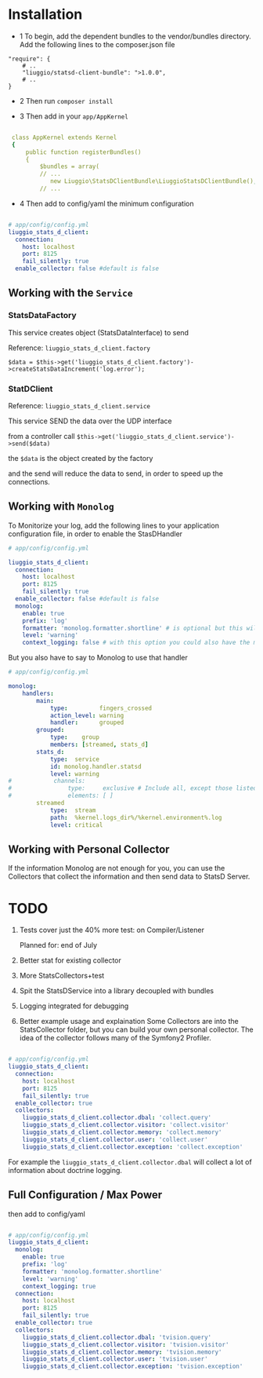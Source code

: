 Installation
============

* 1 To begin, add the dependent bundles to the vendor/bundles directory. Add the following lines to the composer.json file

```
"require": {
    # ..
    "liuggio/statsd-client-bundle": ">1.0.0",
    # ..
}
```

* 2 Then run `composer install`


* 3 Then add in your `app/AppKernel`

``` yaml

 class AppKernel extends Kernel
 {
     public function registerBundles()
     {
         $bundles = array(
         // ...
            new Liuggio\StatsDClientBundle\LiuggioStatsDClientBundle(),
         // ...

```

* 4 Then add to config/yaml the minimum configuration

``` yaml

# app/config/config.yml
liuggio_stats_d_client:
  connection:
    host: localhost
    port: 8125
    fail_silently: true
  enable_collector: false #default is false

```

Working with the `Service`
-------------

### StatsDataFactory

This service creates object (StatsDataInterface) to send

Reference: `liuggio_stats_d_client.factory`

```
$data = $this->get('liuggio_stats_d_client.factory')->createStatsDataIncrement('log.error');

```

### StatDClient

Reference: `liuggio_stats_d_client.service`

This service SEND the data over the UDP interface

from a controller call ``` $this->get('liuggio_stats_d_client.service')->send($data) ```

the `$data` is the object created by the factory

and the send will reduce the data to send, in order to speed up the connections.



Working with `Monolog`
-------------

To Monitorize your log, add the following lines to your application configuration
file, in order to enable the StasDHandler


``` yaml
# app/config/config.yml

liuggio_stats_d_client:
  connection:
    host: localhost
    port: 8125
    fail_silently: true
  enable_collector: false #default is false
  monolog:
    enable: true
    prefix: 'log'
    formatter: 'monolog.formatter.shortline' # is optional but this will prettify the statsd key
    level: 'warning'
    context_logging: false # with this option you could also have the monolog context variable in your graphs


```

But you also have to say to Monolog to use that handler

``` yaml
# app/config/config.yml

monolog:
    handlers:
        main:
            type:         fingers_crossed
            action_level: warning
            handler:      grouped
        grouped:
            type:    group
            members: [streamed, stats_d]
        stats_d:
            type:  service
            id: monolog.handler.statsd
            level: warning
#            channels:
#                type:     exclusive # Include all, except those listed below
#                elements: [ ]
        streamed
            type:  stream
            path:  %kernel.logs_dir%/%kernel.environment%.log
            level: critical

```


Working with Personal Collector
-------------

If the information Monolog are not enough for you, you can use the Collectors that collect the information and then send data to StatsD Server.

# TODO


1. Tests cover just the 40% more test: on Compiler/Listener

    Planned for: end of July

2. Better stat for existing collector

3. More StatsCollectors+test

4. Spit the StatsDService into a library decoupled with bundles

5. Logging integrated for debugging

5. Better example usage and explaination
Some Collectors are into the StatsCollector folder, but you can build your own personal collector.
The idea of the collector follows many of the Symfony2 Profiler.


``` yaml

# app/config/config.yml
liuggio_stats_d_client:
  connection:
    host: localhost
    port: 8125
    fail_silently: true
  enable_collector: true
  collectors:
    liuggio_stats_d_client.collector.dbal: 'collect.query'
    liuggio_stats_d_client.collector.visitor: 'collect.visitor'
    liuggio_stats_d_client.collector.memory: 'collect.memory'
    liuggio_stats_d_client.collector.user: 'collect.user'
    liuggio_stats_d_client.collector.exception: 'collect.exception'


```

For example the `liuggio_stats_d_client.collector.dbal` will collect a lot of information about doctrine logging.



Full Configuration / Max Power
------------


then add to config/yaml

``` yaml

# app/config/config.yml
liuggio_stats_d_client:
  monolog:
    enable: true
    prefix: 'log'
    formatter: 'monolog.formatter.shortline'
    level: 'warning'
    context_logging: true
  connection:
    host: localhost
    port: 8125
    fail_silently: true
  enable_collector: true
  collectors:
    liuggio_stats_d_client.collector.dbal: 'tvision.query'
    liuggio_stats_d_client.collector.visitor: 'tvision.visitor'
    liuggio_stats_d_client.collector.memory: 'tvision.memory'
    liuggio_stats_d_client.collector.user: 'tvision.user'
    liuggio_stats_d_client.collector.exception: 'tvision.exception'



```
